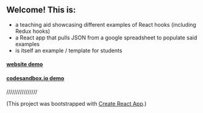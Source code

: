 ## Welcome! This is:

- a teaching aid showcasing different examples of React hooks (including Redux hooks)
- a React app that pulls JSON from a google spreadsheet to populate said examples
- is itself an example / template for students

#### [website demo](https://nomastickles.github.io/react-hook-examples/)

#### [codesandbox.io demo](https://codesandbox.io/s/github/nomastickles/react-hook-examples)

////////////////

(This project was bootstrapped with [Create React App](https://github.com/facebook/create-react-app).)
